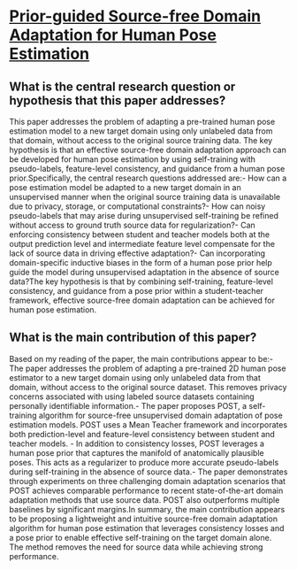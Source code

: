 # [Prior-guided Source-free Domain Adaptation for Human Pose Estimation](https://arxiv.org/abs/2308.13954)

## What is the central research question or hypothesis that this paper addresses?

This paper addresses the problem of adapting a pre-trained human pose estimation model to a new target domain using only unlabeled data from that domain, without access to the original source training data. The key hypothesis is that an effective source-free domain adaptation approach can be developed for human pose estimation by using self-training with pseudo-labels, feature-level consistency, and guidance from a human pose prior.Specifically, the central research questions addressed are:- How can a pose estimation model be adapted to a new target domain in an unsupervised manner when the original source training data is unavailable due to privacy, storage, or computational constraints?- How can noisy pseudo-labels that may arise during unsupervised self-training be refined without access to ground truth source data for regularization?- Can enforcing consistency between student and teacher models both at the output prediction level and intermediate feature level compensate for the lack of source data in driving effective adaptation?- Can incorporating domain-specific inductive biases in the form of a human pose prior help guide the model during unsupervised adaptation in the absence of source data?The key hypothesis is that by combining self-training, feature-level consistency, and guidance from a pose prior within a student-teacher framework, effective source-free domain adaptation can be achieved for human pose estimation.


## What is the main contribution of this paper?

Based on my reading of the paper, the main contributions appear to be:- The paper addresses the problem of adapting a pre-trained 2D human pose estimator to a new target domain using only unlabeled data from that domain, without access to the original source dataset. This removes privacy concerns associated with using labeled source datasets containing personally identifiable information.- The paper proposes POST, a self-training algorithm for source-free unsupervised domain adaptation of pose estimation models. POST uses a Mean Teacher framework and incorporates both prediction-level and feature-level consistency between student and teacher models. - In addition to consistency losses, POST leverages a human pose prior that captures the manifold of anatomically plausible poses. This acts as a regularizer to produce more accurate pseudo-labels during self-training in the absence of source data.- The paper demonstrates through experiments on three challenging domain adaptation scenarios that POST achieves comparable performance to recent state-of-the-art domain adaptation methods that use source data. POST also outperforms multiple baselines by significant margins.In summary, the main contribution appears to be proposing a lightweight and intuitive source-free domain adaptation algorithm for human pose estimation that leverages consistency losses and a pose prior to enable effective self-training on the target domain alone. The method removes the need for source data while achieving strong performance.
